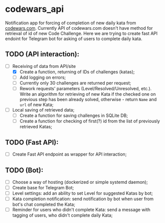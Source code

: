 # codewars_api
Notification app for forcing of completion of new daily kata from [codewars.com](https://www.codewars.com/).
Currently API of codewars.com doesn't have method for retrieval of id of new Code Challenge.
Here we are trying to create fast API endoint for Telegram bot for asking of users to complete daily kata.

## TODO (API interaction):
- [ ] Receiving of data from API/site
  - [x] Create a function, returning of IDs of challenges (katas);
  - [ ] Add logging on errors;
  - [ ] Currently only 30 challenges are returned per request;
  - [ ] Rework requests' parameters (Level/Resolved/Unresolved, etc.). Write an algorithm for retrieving of new Kata if the checked one on previous step has been already solved, otherwise - return `Name` and `url` of new Kata;
- [ ] Local saving of retrieved data;
  - [ ] Create a function for saving challenges in SQLite DB; 
  - [ ] Create a function for checking of first(?) id from the list of previously retrieved Katas;

## TODO (Fast API):
- [ ] Create Fast API endpoint as wrapper for API interaction;

## TODO (Bot):
- [ ] Choose a way of hosting (dockerized or simple systemd daemon);
- [ ] Create base for Telegram Bot;
- [ ] Level settings: add an ability to set Level for suggested Katas by bot;
- [ ] Kata completion notification: send notification by bot when user from bot's chat completed the Kata;
- [ ] Reminder for users who didn't complete Kata: send a message with tagging of users, who didn't complete daily Kata;
